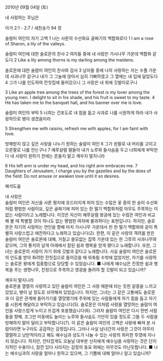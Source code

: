 2010년 09월 04일 (토)

내 사랑하는 주님은



아가 2:1 - 2:7 / 새찬송가 94 장


술람미 여인의 자기 고백
1 나는 사론의 수선화요 골짜기의 백합화로다
1 I am a rose of Sharon, a lily of the valleys. 

술람미 여인에 대한 솔로몬의 찬사
2 여자들 중에 내 사랑은 가시나무 가운데 백합화 같도다
2 Like a lily among thorns is my darling among the maidens.

솔로몬에 대한 술람미 여인의 찬사와 감사
3 남자들 중에 나의 사랑하는 자는 수풀 가운데 사과나무 같구나 내가 그 그늘에 앉아서 심히 기뻐하였고 그 열매는 내 입에 달았도다 4 그가 나를 인도하여 잔칫집에 들어갔으니 그 사랑은 내 위에 깃발이로구나

3 Like an apple tree among the trees of the forest is my lover among the young men. I delight to sit in his shade, and his fruit is sweet to my taste. 4 He has taken me to the banquet hall, and his banner over me is love. 

술람미 여인의 부탁
5 너희는 건포도로 내 힘을 돕고 사과로 나를 시원하게 하라 내가 사랑하므로 병이 생겼음이라

5 Strengthen me with raisins, refresh me with apples, for I am faint with love. 

방해받지 않고 깊은 사랑을 나누기 원하는 술람미 여인
6 그가 왼팔로 내 머리를 고이고 오른팔로 나를 안는구나 7 예루살렘 딸들아 내가 노루와 들사슴을 두고 너희에게 부탁한다 내 사랑이 원하기 전에는 흔들지 말고 깨우지 말지니라

6 His left arm is under my head, and his right arm embraces me. 7 Daughters of Jerusalem, I charge you by the gazelles and by the does of the field: Do not arouse or awaken love until it so desires.

해석도움





내 사랑은  
술람미 여인은 자신을 사론 평지에 흐드러지게 피어 있는 수많은 꽃 중의 한 송이 수선화처럼 평범한 사람이요, 깊은 골짜기에 피어 있는 한 떨기 백합화처럼 아무도 주목하는 이 없는 사람이라고 노래합니다. 이것은 자신이 예루살렘 왕궁에 있는 수많은 여인과 비교해 볼 때 특별할 것이 하나도 없는 평범한 여자에 불과하다는 표현입니다. 하지만, 솔로몬은 자기의 사랑하는 연인을 향해 마치 가시나무 가운데서 핀 한 떨기 백합화와 같이 특별히 사랑스럽고 애잔하다고 노래하고 있습니다(2). 한편, 이 같은 사랑의 격려를 받은 술람미 여인은 솔로몬에 대해, 거칠고 쓸모없는 잡목 가운데 있는 한 그루의 사과나무와 같으며, 그의 통치의 날개 아래에서 참된 쉼과 행복을 얻게 됐다고 노래합니다. 또한, 그녀는 솔로몬의 사랑이 자기 위에 깃발과 같다고 노래합니다. 사실 술람미 여인은 솔로몬의 인도를 받아 화려한 잔칫집으로 들어갔을 때 위축될 수밖에 없었지만, 자기를 사랑하는 솔로몬 왕에게 집중함으로 당당할 수 있었습니다. 
■ 나에게 예수님은 진정한 쉼과 행복을 주는 생명나무, 진정으로 주목하고 영광을 돌려야 할 깃발이 되고 있습니까? 

깨우지 말지니라  
솔로몬을 열렬히 사랑하고 있던 술람미 여인은 그 사랑 때문에 타는 듯한 갈증을 느끼고 있었고, 병이 날 정도로 쇠약해져 있었습니다. 하지만, 그녀는 그 같은 고통에도 솔로몬과 더 깊은 관계에 들어가기를 열망했기에 주위에 있는 사람들에게 자기 힘을 돕고 자기를 시원케 해달라고 부탁하고 있습니다(5). 솔로몬은 이처럼 사랑을 열망하는 술람미 여인을 사랑스럽게 누이고 뜨겁게 포옹했습니다(6). 그러자 술람미 여인은 다시 한번 사람들을 향해, 조그만 미동에도 놀라는 노루와 들사슴도 가만히 있을 정도로 그들 두 사람을 방해하지 말아 달라고 부탁합니다(7). 이 같은 술람미 여인의 고백은 사랑에 빠져 본 사람이라면 누구라도 공감하는 감정입니다. 그러나 사실 남녀간의 사랑은 그것이 아무리 열렬하고 낭만적이라고 해도 예수님과 성도가 나눌 수 있는 사랑의 희미한 투영에 지나지 않습니다. 하지만, 안타깝게도 오늘날 대부분 신자에게 예수님을 사랑하는 것은 단지 지적인 수용이나, 잠깐 있다 사라지는 감정의 동요 외에는 아무것도 아닌듯합니다. 
■ 나는 예수님과의 사랑을 얼마나 원하고 있으며, 그 기쁨에 대해 얼마나 알고 있습니까?